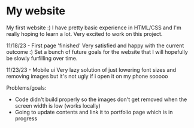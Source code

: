 # My website
My first website :) I have pretty basic experience in HTML/CSS and I'm really hoping to learn a lot. Very excited to work on this project.

11/18/23 - First page 'finished'
Very satisfied and happy with the current outcome :) Set a bunch of future goals for the website that I will hopefully be slowly furfilling over time.

11/23/23 - Mobile ui
Very lazy solution of just lowering font sizes and removing images but it's not ugly if i open it on my phone sooooo

Problems/goals:
- Code didn't build properly so the images don't get removed when the screen width is low (works locally)
- Going to update contents and link it to portfolio page which is in progress
